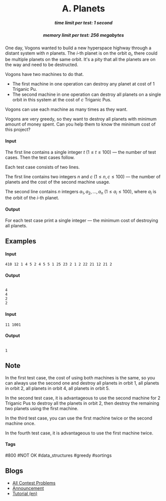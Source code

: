 <h1 style='text-align: center;'> A. Planets</h1>

<h5 style='text-align: center;'>time limit per test: 1 second</h5>
<h5 style='text-align: center;'>memory limit per test: 256 megabytes</h5>

One day, Vogons wanted to build a new hyperspace highway through a distant system with $n$ planets. The $i$-th planet is on the orbit $a_i$, there could be multiple planets on the same orbit. It's a pity that all the planets are on the way and need to be destructed.

Vogons have two machines to do that.

* The first machine in one operation can destroy any planet at cost of $1$ Triganic Pu.
* The second machine in one operation can destroy all planets on a single orbit in this system at the cost of $c$ Triganic Pus.

Vogons can use each machine as many times as they want.

Vogons are very greedy, so they want to destroy all planets with minimum amount of money spent. Can you help them to know the minimum cost of this project?

#### Input

The first line contains a single integer $t$ ($1 \le t \le 100$) — the number of test cases. Then the test cases follow.

Each test case consists of two lines.

The first line contains two integers $n$ and $c$ ($1 \le n, c \le 100$) — the number of planets and the cost of the second machine usage.

The second line contains $n$ integers $a_1, a_2, \dots, a_n$ ($1 \le a_i \le 100$), where $a_i$ is the orbit of the $i$-th planet.

#### Output

For each test case print a single integer — the minimum cost of destroying all planets.

## Examples

#### Input


```text
410 12 1 4 5 2 4 5 5 1 25 23 2 1 2 22 21 12 21 2
```
#### Output

```text

4
4
2
2

```
#### Input


```text
11 1001
```
#### Output

```text

1

```
## Note

In the first test case, the cost of using both machines is the same, so you can always use the second one and destroy all planets in orbit $1$, all planets in orbit $2$, all planets in orbit $4$, all planets in orbit $5$.

In the second test case, it is advantageous to use the second machine for $2$ Triganic Pus to destroy all the planets in orbit $2$, then destroy the remaining two planets using the first machine.

In the third test case, you can use the first machine twice or the second machine once.

In the fourth test case, it is advantageous to use the first machine twice.



#### Tags 

#800 #NOT OK #data_structures #greedy #sortings 

## Blogs
- [All Contest Problems](../Codeforces_Round_823_(Div._2).md)
- [Announcement](../blogs/Announcement.md)
- [Tutorial (en)](../blogs/Tutorial_(en).md)

